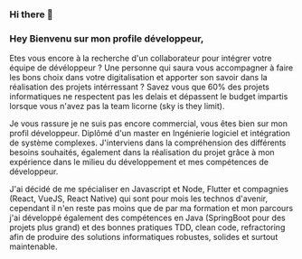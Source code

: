 ### Hi there 👋


### Hey Bienvenu sur mon profile développeur, 

Etes vous encore à la recherche d'un collaborateur pour intégrer votre équipe de dévéloppeur ? Une personne qui saura vous accompagner à faire les bons choix dans votre digitalisation et apporter son savoir dans la réalisation des projets intérressant ? 
Savez vous que 60% des projets informatiques ne respectent pas les delais et dépassent le budget impartis lorsque vous n'avez pas la team licorne (sky is they limit). 

Je vous rassure je ne suis pas encore commercial, vous êtes bien sur mon profil développeur. 
Diplômé d'un master en Ingénierie logiciel et intégration de système complexes. J'interviens dans la compréhension des différents besoins souhaités, également dans la réalisation du projet grâce à mon expérience dans le milieu du développement et mes compétences de développeur. 

J'ai décidé de me spécialiser en Javascript et Node, Flutter et compagnies (React, VueJS, React Native) qui sont pour mois les technos d'avenir, cependant il n'en reste pas moins que de par ma formation et mon parcours j'ai développé également des compétences en Java (SpringBoot pour des projets plus grand) et des bonnes pratiques TDD, clean code, refractoring afin de produire des solutions informatiques robustes, solides et surtout maintenable.




<!--
**olbys/olbys** is a ✨ _special_ ✨ repository because its `README.md` (this file) appears on your GitHub profile.

Here are some ideas to get you started:

- 🔭 I’m currently working on ...
- 🌱 I’m currently learning ...
- 👯 I’m looking to collaborate on ...
- 🤔 I’m looking for help with ...
- 💬 Ask me about ...
- 📫 How to reach me: ...
- 😄 Pronouns: ...
- ⚡ Fun fact: ...
-->
